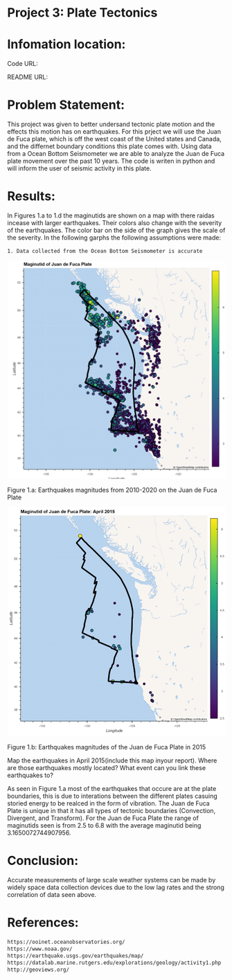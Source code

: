 #  Project 3: Plate Tectonics

# Infomation location:

  Code URL:
  
  README URL: 
  
# Problem Statement:

  This project was given to better undersand tectonic plate motion and the effects this motion has on earthquakes. For this prject 
  we will use the Juan de Fuca plate, which is off the west coast of the United states and Canada, and the differnet boundary conditions this
  plate comes with. Using data from a Ocean Bottom Seismometer we are able to analyze the Juan de Fuca plate movement over the past 10 years.
  The code is writen in python and will inform the user of seismic activity in this plate. 

# Results:
  
  In Figures 1.a to 1.d the maginutids are shown on a map with there raidas incease with larger earthquakes. Their colors also change with the severity of the earthquakes. The color bar on the side of the graph gives the scale of the severity. 
  In the following garphs the following assumptions were made: 
  
    1. Data collected from the Ocean Bottom Seismometer is accurate
  
  ![alt text](https://github.com/stephenscharkov/Project-3-Plate-Tectonics/blob/master/Magnitude%20of%20Juan%20de%20Fuca%20Plate.PNG)
  
  Figure 1.a: Earthquakes magnitudes from 2010-2020 on the Juan de Fuca Plate
  
  ![alt text](https://github.com/stephenscharkov/Project-3-Plate-Tectonics/blob/master/Magnitude%20of%20Juan%20de%20Fuca%20Plate%20April%202015.PNG)
  
  Figure 1.b: Earthquakes magnitudes of the Juan de Fuca Plate in 2015
  

Map the earthquakes in April 2015(include this map inyour report). Where are those earthquakes mostly located? What event can you link these earthquakes to? 

  As seen in Figure 1.a most of the earthquakes that occure are at the plate boundaries, this is due to interations between the different plates casuing storied energy to be realced in the form of vibration. The Juan de Fuca Plate is unique in that it has all types of tectonic boundaries (Convection, Divergent, and Transform). For the Juan de Fuca Plate the range of maginutids seen is from 2.5 to 6.8 with the average maginutid being 3.1650072744907956.

 
  
  # Conclusion:
  
  Accurate measurements of large scale weather systems can be made by widely space data collection devices due to the low lag rates and the strong correlation of data seen above. 
  
  # References:
  
    https://ooinet.oceanobservatories.org/ 
    https://www.noaa.gov/ 
    https://earthquake.usgs.gov/earthquakes/map/
    https://datalab.marine.rutgers.edu/explorations/geology/activity1.php
    http://geoviews.org/
  
